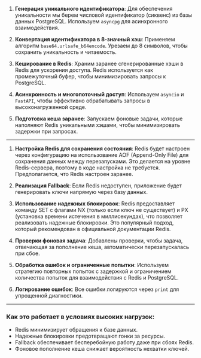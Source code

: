 1. **Генерация уникального идентификатора**:
   Для обеспечения уникальности мы берем числовой идентификатор (сиквенс) из базы данных PostgreSQL. Используем `asyncpg` для асинхронного взаимодействия.

2. **Конвертация идентификатора в 8-значный хэш**:
   Применяем алгоритм `base64.urlsafe_b64encode`. Урезаем до 8 символов, чтобы сохранить уникальность и читаемость.

3. **Кеширование в Redis**:
   Храним заранее сгенерированные хэши в Redis для ускорения доступа. Redis используется как промежуточный буфер, чтобы минимизировать запросы к PostgreSQL.

4. **Асинхронность и многопоточный доступ**:
   Используем `asyncio` и `FastAPI`, чтобы эффективно обрабатывать запросы в высоконагруженной среде.

5. **Подготовка кеша заранее**:
   Запускаем фоновые задачи, которые наполняют Redis уникальными хэшами, чтобы минимизировать задержки при запросах.

---

1. **Настройка Redis для сохранения состояния**:
   Redis будет настроен через конфигурацию на использование AOF (Append-Only File) для сохранения данных между перезапусками. Это делается на уровне Redis-сервера, поэтому в коде настройка не требуется. Предполагается, что Redis настроен заранее.

2. **Реализация Fallback**:
   Если Redis недоступен, приложение будет генерировать ключи напрямую через базу данных.

3. **Использование надежных блокировок**:
Redis предоставляет команду SET с флагами NX (только если ключ не существует) и PX (установка времени истечения в миллисекундах), что позволяет реализовать надежные блокировки. Это популярный подход, который рекомендован в официальной документации Redis.

4. **Проверки фоновая задача**:
   Добавлены проверки, чтобы задача, отвечающая за пополнение кеша, автоматически перезапускалась при сбое.

5. **Обработка ошибок и ограниченные попытки**:
   Используем стратегию повторных попыток с задержкой и ограничением количества попыток для взаимодействия с Redis и PostgreSQL.

6. **Логирование ошибок**:
   Все ошибки логируются через `print` для упрощенной диагностики.

---

### Как это работает в условиях высоких нагрузок:

- Redis минимизирует обращения к базе данных.
- Надежные блокировки предотвращают гонки за ресурсы.
- Fallback обеспечивает бесперебойную работу даже при сбоях Redis.
- Фоновое пополнение кеша снижает вероятность нехватки ключей.